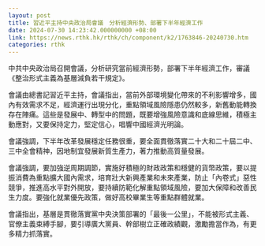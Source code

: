 ```yaml
---
layout: post
title: 習近平主持中央政治局會議　分析經濟形勢、部署下半年經濟工作
date: 2024-07-30 14:23:42.000000000 +08:00
link: https://news.rthk.hk/rthk/ch/component/k2/1763846-20240730.htm
categories: rthk
---
```


中共中央政治局召開會議，分析研究當前經濟形勢，部署下半年經濟工作，審議《整治形式主義為基層減負若干規定》。

會議由總書記習近平主持，會議指出，當前外部環境變化帶來的不利影響增多，國內有效需求不足，經濟運行出現分化，重點領域風險隱患仍然較多，新舊動能轉換存在陣痛。這些是發展中、轉型中的問題，既要增強風險意識和底線思維，積極主動應對，又要保持定力，堅定信心，唱響中國經濟光明論。

會議強調，下半年改革發展穩定任務很重，要全面貫徹落實二十大和二十屆二中、三中全會精神，因地制宜發展新質生產力，著力推動高質量發展。

會議強調，要加強逆周期調節，實施好積極的財政政策和穩健的貨幣政策，要以提振消費為重點擴大國內需求，培育壯大新興產業和未來產業，防止「內卷式」惡性競爭，推進高水平對外開放，要持續防範化解重點領域風險，要加大保障和改善民生力度。要強化就業優先政策，做好高校畢業生等重點群體就業。

會議指出，基層是貫徹落實黨中央決策部署的「最後一公里」，不能被形式主義、官僚主義束縛手腳，要引導廣大黨員、幹部樹立正確政績觀，激勵擔當作為，有更多精力抓落實。
